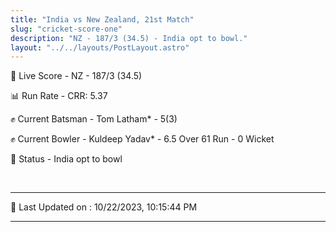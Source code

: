 ```yaml
---
title: "India vs New Zealand, 21st Match"
slug: "cricket-score-one"
description: "NZ - 187/3 (34.5) - India opt to bowl."
layout: "../../layouts/PostLayout.astro"
---
```


🔴 Live Score - NZ - 187/3 (34.5)  

📊 Run Rate - CRR: 5.37  

✊ Current Batsman - Tom Latham* - 5(3)  

✊ Current Bowler - Kuldeep Yadav* - 6.5 Over 61 Run - 0 Wicket  

📑 Status - India opt to bowl

<br />

***

📝 Last Updated on : 10/22/2023, 10:15:44 PM

***

